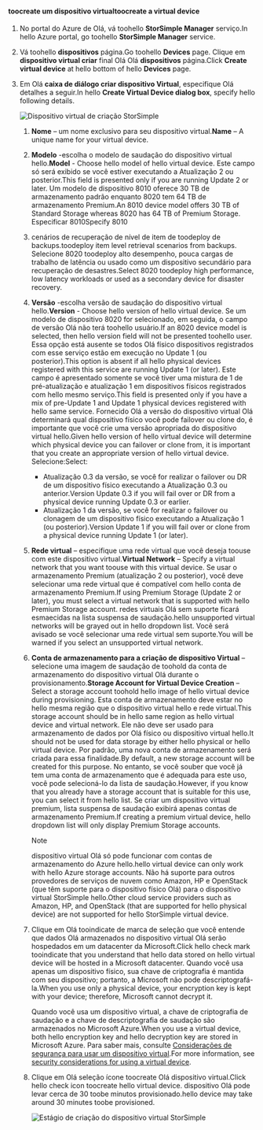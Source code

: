 #### <a name="toocreate-a-virtual-device"></a><span data-ttu-id="748e9-101">toocreate um dispositivo virtual</span><span class="sxs-lookup"><span data-stu-id="748e9-101">toocreate a virtual device</span></span>
1. <span data-ttu-id="748e9-102">No portal do Azure de Olá, vá toohello **StorSimple Manager** serviço.</span><span class="sxs-lookup"><span data-stu-id="748e9-102">In hello Azure portal, go toohello **StorSimple Manager** service.</span></span>
2. <span data-ttu-id="748e9-103">Vá toohello **dispositivos** página.</span><span class="sxs-lookup"><span data-stu-id="748e9-103">Go toohello **Devices** page.</span></span> <span data-ttu-id="748e9-104">Clique em **dispositivo virtual criar** final Olá Olá **dispositivos** página.</span><span class="sxs-lookup"><span data-stu-id="748e9-104">Click **Create virtual device** at hello bottom of hello **Devices** page.</span></span>
3. <span data-ttu-id="748e9-105">Em Olá **caixa de diálogo criar dispositivo Virtual**, especifique Olá detalhes a seguir.</span><span class="sxs-lookup"><span data-stu-id="748e9-105">In hello **Create Virtual Device dialog box**, specify hello following details.</span></span>
   
    ![Dispositivo virtual de criação StorSimple](./media/storsimple-create-virtual-device-u2/CreatePremiumsva1.png)
   
   1. <span data-ttu-id="748e9-107">**Nome** – um nome exclusivo para seu dispositivo virtual.</span><span class="sxs-lookup"><span data-stu-id="748e9-107">**Name** – A unique name for your virtual device.</span></span>
   2. <span data-ttu-id="748e9-108">**Modelo** -escolha o modelo de saudação do dispositivo virtual hello.</span><span class="sxs-lookup"><span data-stu-id="748e9-108">**Model** - Choose hello model of hello virtual device.</span></span> <span data-ttu-id="748e9-109">Este campo só será exibido se você estiver executando a Atualização 2 ou posterior.</span><span class="sxs-lookup"><span data-stu-id="748e9-109">This field is presented only if you are running Update 2 or later.</span></span> <span data-ttu-id="748e9-110">Um modelo de dispositivo 8010 oferece 30 TB de armazenamento padrão enquanto 8020 tem 64 TB de armazenamento Premium.</span><span class="sxs-lookup"><span data-stu-id="748e9-110">An 8010 device model offers 30 TB of Standard Storage whereas 8020 has 64 TB of Premium Storage.</span></span> <span data-ttu-id="748e9-111">Especificar 8010</span><span class="sxs-lookup"><span data-stu-id="748e9-111">Specify 8010</span></span>
   3. <span data-ttu-id="748e9-112">cenários de recuperação de nível de item de toodeploy de backups.</span><span class="sxs-lookup"><span data-stu-id="748e9-112">toodeploy item level retrieval  scenarios from backups.</span></span> <span data-ttu-id="748e9-113">Selecione 8020 toodeploy alto desempenho, pouca cargas de trabalho de latência ou usado como um dispositivo secundário para recuperação de desastres.</span><span class="sxs-lookup"><span data-stu-id="748e9-113">Select 8020 toodeploy high performance, low latency workloads or used as a secondary device for disaster recovery.</span></span>
   4. <span data-ttu-id="748e9-114">**Versão** -escolha versão de saudação do dispositivo virtual hello.</span><span class="sxs-lookup"><span data-stu-id="748e9-114">**Version** - Choose hello version of hello virtual device.</span></span> <span data-ttu-id="748e9-115">Se um modelo de dispositivo 8020 for selecionado, em seguida, o campo de versão Olá não terá toohello usuário.</span><span class="sxs-lookup"><span data-stu-id="748e9-115">If an 8020 device model is selected, then hello version field will not be presented toohello user.</span></span> <span data-ttu-id="748e9-116">Essa opção está ausente se todos Olá físico dispositivos registrados com esse serviço estão em execução no Update 1 (ou posterior).</span><span class="sxs-lookup"><span data-stu-id="748e9-116">This option is absent if all hello physical devices registered with this service are running Update 1 (or later).</span></span> <span data-ttu-id="748e9-117">Este campo é apresentado somente se você tiver uma mistura de 1 de pré-atualização e atualização 1 em dispositivos físicos registrados com hello mesmo serviço.</span><span class="sxs-lookup"><span data-stu-id="748e9-117">This field is presented only if you have a mix of pre-Update 1 and Update 1 physical devices registered with hello same service.</span></span> <span data-ttu-id="748e9-118">Fornecido Olá a versão do dispositivo virtual Olá determinará qual dispositivo físico você pode failover ou clone do, é importante que você crie uma versão apropriada do dispositivo virtual hello.</span><span class="sxs-lookup"><span data-stu-id="748e9-118">Given hello version of hello virtual device will determine which physical device you can failover or clone from, it is important that you create an appropriate version of hello virtual device.</span></span> <span data-ttu-id="748e9-119">Selecione:</span><span class="sxs-lookup"><span data-stu-id="748e9-119">Select:</span></span>
      
      * <span data-ttu-id="748e9-120">Atualização 0.3 da versão, se você for realizar o failover ou DR de um dispositivo físico executando a Atualização 0.3 ou anterior.</span><span class="sxs-lookup"><span data-stu-id="748e9-120">Version Update 0.3 if you will fail over or DR from a physical device running Update 0.3 or earlier.</span></span> 
      * <span data-ttu-id="748e9-121">Atualização 1 da versão, se você for realizar o failover ou clonagem de um dispositivo físico executando a Atualização 1 (ou posterior).</span><span class="sxs-lookup"><span data-stu-id="748e9-121">Version Update 1 if you will fail over or clone from a physical device running Update 1 (or later).</span></span> 
   5. <span data-ttu-id="748e9-122">**Rede virtual** – especifique uma rede virtual que você deseja toouse com este dispositivo virtual.</span><span class="sxs-lookup"><span data-stu-id="748e9-122">**Virtual Network** – Specify a virtual network that you want toouse with this virtual device.</span></span> <span data-ttu-id="748e9-123">Se usar o armazenamento Premium (atualização 2 ou posterior), você deve selecionar uma rede virtual que é compatível com hello conta de armazenamento Premium.</span><span class="sxs-lookup"><span data-stu-id="748e9-123">If using Premium Storage (Update 2 or later), you must select a virtual network that is supported with hello Premium Storage account.</span></span> <span data-ttu-id="748e9-124">redes virtuais Olá sem suporte ficará esmaecidas na lista suspensa de saudação.</span><span class="sxs-lookup"><span data-stu-id="748e9-124">hello unsupported virtual networks will be grayed out in hello dropdown list.</span></span> <span data-ttu-id="748e9-125">Você será avisado se você selecionar uma rede virtual sem suporte.</span><span class="sxs-lookup"><span data-stu-id="748e9-125">You will be warned if you select an unsupported virtual network.</span></span> 
   6. <span data-ttu-id="748e9-126">**Conta de armazenamento para a criação de dispositivo Virtual** – selecione uma imagem de saudação de toohold da conta de armazenamento do dispositivo virtual Olá durante o provisionamento.</span><span class="sxs-lookup"><span data-stu-id="748e9-126">**Storage Account for Virtual Device Creation** – Select a storage account toohold hello image of hello virtual device during provisioning.</span></span> <span data-ttu-id="748e9-127">Esta conta de armazenamento deve estar no hello mesma região que o dispositivo virtual hello e rede virtual.</span><span class="sxs-lookup"><span data-stu-id="748e9-127">This storage account should be in hello same region as hello virtual device and virtual network.</span></span> <span data-ttu-id="748e9-128">Ele não deve ser usado para armazenamento de dados por Olá físico ou dispositivo virtual hello.</span><span class="sxs-lookup"><span data-stu-id="748e9-128">It should not be used for data storage by either hello physical or hello virtual device.</span></span> <span data-ttu-id="748e9-129">Por padrão, uma nova conta de armazenamento será criada para essa finalidade.</span><span class="sxs-lookup"><span data-stu-id="748e9-129">By default, a new storage account will be created for this purpose.</span></span> <span data-ttu-id="748e9-130">No entanto, se você souber que você já tem uma conta de armazenamento que é adequada para este uso, você pode selecioná-lo da lista de saudação.</span><span class="sxs-lookup"><span data-stu-id="748e9-130">However, if you know that you already have a storage account that is suitable for this use, you can select it from hello list.</span></span> <span data-ttu-id="748e9-131">Se criar um dispositivo virtual premium, lista suspensa de saudação exibirá apenas contas de armazenamento Premium.</span><span class="sxs-lookup"><span data-stu-id="748e9-131">If creating a premium virtual device, hello dropdown list will only display Premium Storage accounts.</span></span> 
      
      > [!NOTE]
      > <span data-ttu-id="748e9-132">dispositivo virtual Olá só pode funcionar com contas de armazenamento do Azure hello.</span><span class="sxs-lookup"><span data-stu-id="748e9-132">hello virtual device can only work with hello Azure storage accounts.</span></span> <span data-ttu-id="748e9-133">Não há suporte para outros provedores de serviços de nuvem como Amazon, HP e OpenStack (que têm suporte para o dispositivo físico Olá) para o dispositivo virtual StorSimple hello.</span><span class="sxs-lookup"><span data-stu-id="748e9-133">Other cloud service providers such as Amazon, HP, and OpenStack (that are supported for hello physical device) are not supported for hello StorSimple virtual device.</span></span>
      > 
      > 
   7. <span data-ttu-id="748e9-134">Clique em Olá tooindicate de marca de seleção que você entende que dados Olá armazenados no dispositivo virtual Olá serão hospedados em um datacenter da Microsoft.</span><span class="sxs-lookup"><span data-stu-id="748e9-134">Click hello check mark tooindicate that you understand that hello data stored on hello virtual device will be hosted in a Microsoft datacenter.</span></span> <span data-ttu-id="748e9-135">Quando você usa apenas um dispositivo físico, sua chave de criptografia é mantida com seu dispositivo; portanto, a Microsoft não pode descriptografá-la.</span><span class="sxs-lookup"><span data-stu-id="748e9-135">When you use only a physical device, your encryption key is kept with your device; therefore, Microsoft cannot decrypt it.</span></span> 
      
       <span data-ttu-id="748e9-136">Quando você usa um dispositivo virtual, a chave de criptografia de saudação e a chave de descriptografia de saudação são armazenados no Microsoft Azure.</span><span class="sxs-lookup"><span data-stu-id="748e9-136">When you use a virtual device, both hello encryption key and hello decryption key are stored in Microsoft Azure.</span></span> <span data-ttu-id="748e9-137">Para saber mais, consulte [Considerações de segurança para usar um dispositivo virtual](../articles/storsimple/storsimple-security.md#storsimple-virtual-device-security).</span><span class="sxs-lookup"><span data-stu-id="748e9-137">For more information, see [security considerations for using a virtual device](../articles/storsimple/storsimple-security.md#storsimple-virtual-device-security).</span></span>
   8. <span data-ttu-id="748e9-138">Clique em Olá seleção ícone toocreate Olá dispositivo virtual.</span><span class="sxs-lookup"><span data-stu-id="748e9-138">Click hello check icon toocreate hello virtual device.</span></span> <span data-ttu-id="748e9-139">dispositivo Olá pode levar cerca de 30 toobe minutos provisionado.</span><span class="sxs-lookup"><span data-stu-id="748e9-139">hello device may take around 30 minutes toobe provisioned.</span></span>
      
      ![Estágio de criação do dispositivo virtual StorSimple](./media/storsimple-create-virtual-device-u2/StorSimple_VirtualDeviceCreating1M.png)

